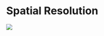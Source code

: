 # Spatial Resolution

![](https://lh6.googleusercontent.com/lMPAuHivRGjxeb_sC4U7hFesl9SGizocm8PAoroXbG2MN4g5bRhcDiybImmhf3_RtpHVwp2vQ7YD4HHeJnOLefHElJ0mHGiYTLAIs-S5JTuv1OCczKedQVh2iQHYyzTcaSDDTryK)

